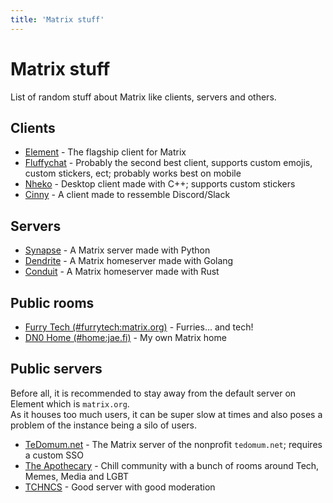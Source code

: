 ```yaml
---
title: 'Matrix stuff'
---
```


# Matrix stuff

List of random stuff about Matrix like clients, servers and others.

## Clients

 - [Element](https://element.io) - The flagship client for Matrix
 - [Fluffychat](https://fluffychat.im) - Probably the second best client, supports custom emojis, custom stickers, ect; probably works best on mobile
 - [Nheko](https://nheko.im) - Desktop client made with C++; supports custom stickers
 - [Cinny](https://cinny.in) - A client made to ressemble Discord/Slack

## Servers

 - [Synapse](https://github.com/matrix-org/synapse/) - A Matrix server made with Python
 - [Dendrite](https://github.com/matrix-org/dendrite) - A Matrix homeserver made with Golang
 - [Conduit](https://conduit.rs) - A Matrix homeserver made with Rust

## Public rooms

 - [Furry Tech (#furrytech:matrix.org)](https://matrix.to/#/%23furrytech:matrix.org) - Furries... and tech!
 - [DN0 Home (#home:jae.fi)](https://matrix.to/#/%23home:jae.fi) - My own Matrix home

## Public servers

Before all, it is recommended to stay away from the default server on Element which is `matrix.org`.  
As it houses too much users, it can be super slow at times and also poses a problem of the instance being a silo of users.

 - [TeDomum.net](https://matrix.tedomum.net) - The Matrix server of the nonprofit `tedomum.net`; requires a custom SSO
 - [The Apothecary](https://the-apothecary.club) - Chill community with a bunch of rooms around Tech, Memes, Media and LGBT
 - [TCHNCS](https://tchncs.de) - Good server with good moderation
